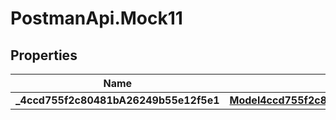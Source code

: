 # PostmanApi.Mock11

## Properties

Name | Type | Description | Notes
------------ | ------------- | ------------- | -------------
**_4ccd755f2c80481bA26249b55e12f5e1** | [**Model4ccd755f2c80481bA26249b55e12f5e1**](Model4ccd755f2c80481bA26249b55e12f5e1.md) |  | 



